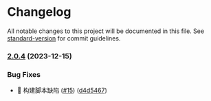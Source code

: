 # Changelog

All notable changes to this project will be documented in this file. See [standard-version](https://github.com/conventional-changelog/standard-version) for commit guidelines.

### [2.0.4](https://github.com/nsnail/dot/compare/v1.1.1...v2.0.4) (2023-12-15)


### Bug Fixes

* 🐛 构建脚本缺陷 ([#15](https://github.com/nsnail/dot/issues/15)) ([d4d5467](https://github.com/nsnail/dot/commit/d4d5467656182457e6cb3a679026ac596676e81c))
